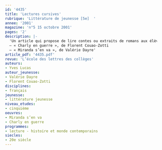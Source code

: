 ```yaml
---
id: '4435'
title: 'Lectures cursives'
rubrique: 'Littérature de jeunesse [5e]  '
annee: '2001'
magazine: 'n°5 15 octobre 2001'
pages: '2'
description: |-
  'Un article qui propose de lire contes ou extraits de romans aux élèves de cinquième.
  – « Charly en guerre », de Florent Couao-Zotti
  – « Miranda s’en va », de Valérie Dayre'
article_pdf: '4435.pdf'
revue: 'L’école des lettres des collèges'
auteurs:
- Yves Lucas
auteur_jeunesse:
- Valérie Dayre
- Florent Couao-Zotti
disciplines:
- français
jeunesse:
- littérature jeunesse
niveau_etudes:
- cinquième
oeuvres:
- Miranda s’en va
- Charly en guerre
programmes:
- lecture - histoire et monde contemporains
siecles:
- 20e siècle
---
```

